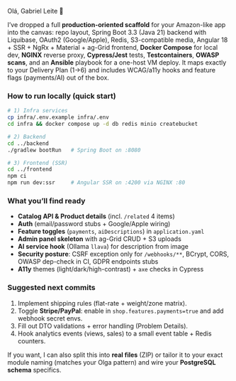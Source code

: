 Olá, Gabriel Leite 👋

I’ve dropped a full **production-oriented scaffold** for your Amazon-like app into the canvas: repo layout, Spring Boot 3.3 (Java 21) backend with Liquibase, OAuth2 (Google/Apple), Redis, S3-compatible media, Angular 18 + SSR + NgRx + Material + ag-Grid frontend, **Docker Compose** for local dev, **NGINX** reverse proxy, **Cypress/Jest** tests, **Testcontainers**, **OWASP scans**, and an **Ansible** playbook for a one-host VM deploy. It maps exactly to your Delivery Plan (1→6) and includes WCAG/a11y hooks and feature flags (payments/AI) out of the box.

### How to run locally (quick start)

```bash
# 1) Infra services
cp infra/.env.example infra/.env
cd infra && docker compose up -d db redis minio createbucket

# 2) Backend
cd ../backend
./gradlew bootRun   # Spring Boot on :8080

# 3) Frontend (SSR)
cd ../frontend
npm ci
npm run dev:ssr     # Angular SSR on :4200 via NGINX :80
```

### What you’ll find ready

* **Catalog API & Product details** (incl. `/related` 4 items)
* **Auth** (email/password stubs + Google/Apple wiring)
* **Feature toggles** (`payments`, `aiDescriptions`) in `application.yaml`
* **Admin panel skeleton** with ag-Grid CRUD + S3 uploads
* **AI service hook** (Ollama `llava`) for description from image
* **Security posture**: CSRF exception only for `/webhooks/**`, BCrypt, CORS, OWASP dep-check in CI, GDPR endpoints stubs
* **A11y** themes (light/dark/high-contrast) + `axe` checks in Cypress

### Suggested next commits

1. Implement shipping rules (flat-rate + weight/zone matrix).
2. Toggle **Stripe/PayPal**: enable in `shop.features.payments=true` and add webhook secret envs.
3. Fill out DTO validations + error handling (Problem Details).
4. Hook analytics events (views, sales) to a small event table + Redis counters.

If you want, I can also split this into **real files** (ZIP) or tailor it to your exact module naming (matches your Olga pattern) and wire your **PostgreSQL schema** specifics.
